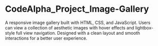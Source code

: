 # CodeAlpha_Project_Image-Gallery
A responsive image gallery built with HTML, CSS, and JavaScript. Users can view a collection of aesthetic images with hover effects and lightbox-style full view navigation. Designed with a clean layout and smooth interactions for a better user experience.
